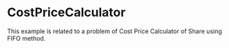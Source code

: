 # CostPriceCalculator
This example is related to a problem of Cost Price Calculator of Share using FIFO method.
